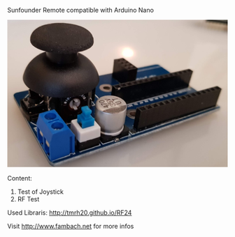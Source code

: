 Sunfounder Remote compatible with Arduino Nano

![Image of shield](./img/banner.jpg)

Content:
1. Test of Joystick
2. RF Test


Used Libraris:
http://tmrh20.github.io/RF24

Visit http://www.fambach.net for more infos